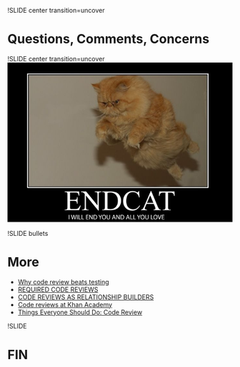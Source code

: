 !SLIDE center transition=uncover
# Questions, Comments, Concerns

!SLIDE center transition=uncover
![FIN](../images/endcat.jpeg)

!SLIDE bullets
# More
* [Why code review beats testing](http://kev.inburke.com/kevin/the-best-ways-to-find-bugs-in-your-code/)
* [REQUIRED CODE REVIEWS](http://bjk5.com/post/18441794352/required-code-reviews)
* [CODE REVIEWS AS RELATIONSHIP
BUILDERS](http://bjk5.com/post/3994859683/code-reviews-as-relationship-builders-a-few-tips)
* [Code reviews at Khan
Academy](https://sites.google.com/a/khanacademy.org/forge/for-developers/code-review-policy)
* [Things Everyone Should Do: Code
Review](http://scientopia.org/blogs/goodmath/2011/07/06/things-everyone-should-do-code-review/)

!SLIDE

# FIN
